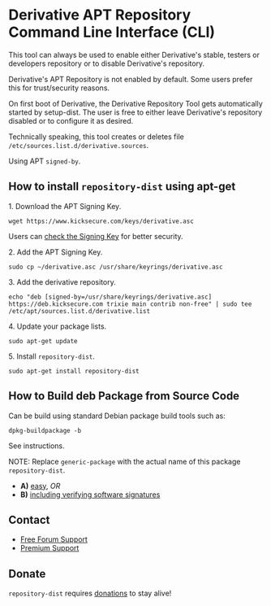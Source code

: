 # Derivative APT Repository Command Line Interface (CLI) #

This tool can always be used to enable either Derivative's stable, testers or
developers repository or to disable Derivative's repository.

Derivative's APT Repository is not enabled by default. Some users prefer this
for trust/security reasons.

On first boot of Derivative, the Derivative Repository Tool gets automatically
started by setup-dist. The user is free to either leave Derivative's
repository disabled or to configure it as desired.

Technically speaking, this tool creates or deletes file
`/etc/sources.list.d/derivative.sources`.

Using APT `signed-by`.

## How to install `repository-dist` using apt-get ##

1\. Download the APT Signing Key.

```
wget https://www.kicksecure.com/keys/derivative.asc
```

Users can [check the Signing Key](https://www.kicksecure.com/wiki/Signing_Key) for better security.

2\. Add the APT Signing Key.

```
sudo cp ~/derivative.asc /usr/share/keyrings/derivative.asc
```

3\. Add the derivative repository.

```
echo "deb [signed-by=/usr/share/keyrings/derivative.asc] https://deb.kicksecure.com trixie main contrib non-free" | sudo tee /etc/apt/sources.list.d/derivative.list
```

4\. Update your package lists.

```
sudo apt-get update
```

5\. Install `repository-dist`.

```
sudo apt-get install repository-dist
```

## How to Build deb Package from Source Code ##

Can be build using standard Debian package build tools such as:

```
dpkg-buildpackage -b
```

See instructions.

NOTE: Replace `generic-package` with the actual name of this package `repository-dist`.

* **A)** [easy](https://www.kicksecure.com/wiki/Dev/Build_Documentation/generic-package/easy), _OR_
* **B)** [including verifying software signatures](https://www.kicksecure.com/wiki/Dev/Build_Documentation/generic-package)

## Contact ##

* [Free Forum Support](https://forums.kicksecure.com)
* [Premium Support](https://www.kicksecure.com/wiki/Premium_Support)

## Donate ##

`repository-dist` requires [donations](https://www.kicksecure.com/wiki/Donate) to stay alive!
